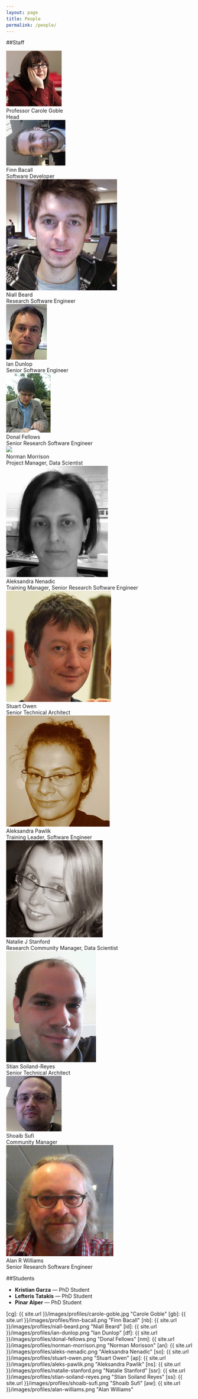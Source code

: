 ```yaml
---
layout: page
title: People
permalink: /people/
---
```

<script src="https://cdnjs.cloudflare.com/ajax/libs/masonry/3.3.2/masonry.pkgd.min.js"></script>

##Staff

<div class="profile_box">
	<img src="/images/profiles/carole-goble.jpg" class="profile_picture">
 	<div class="name">Professor Carole Goble</div>
 	<div class="role">Head</div>
</div>

<div class="grid js-masonry"
  data-masonry-options='{ "itemSelector": ".grid-item", "columnWidth": 100 }'>
	<div class="grid-item profile_box">
		<img src="/images/profiles/finn-bacall.jpg" class="profile_picture">
		<div class="name">Finn Bacall</div>
		<div class="role">Software Developer</div>
	</div>
	<div class="grid-item profile_box">
		<img src="/images/profiles/niall-beard.png" class="profile_picture">
		<div class="name">Niall Beard</div>
		<div class="role">Research Software Engineer</div>
	</div>
	<div class="grid-item profile_box">
		<img src="/images/profiles/ian-dunlop.jpg" class="profile_picture">
		<div class="name">Ian Dunlop</div>
		<div class="role">Senior Software Engineer</div>
	</div>
	<div class="grid-item profile_box">
		<img src="/images/profiles/donal-fellows.jpg" class="profile_picture">
		<div class="name">Donal Fellows</div>
		<div class="role">Senior Research Software Engineer</div>
	</div>
	<div class="grid-item profile_box">
		<img src="http://www.gigglespartyshops.co.uk/media/catalog/product/3/8/38054.jpg" class="profile_picture"> 
		<div class="name">Norman Morrison</div>
		<div class="role">Project Manager, Data Scientist</div>
	</div>
	<div class="grid-item profile_box">
		<img src="/images/profiles/aleks-nenadic.png" class="profile_picture">
		<div class="name">Aleksandra Nenadic </div>
		<div class="role">Training Manager, Senior Research Software Engineer</div>
	</div>
	<div class="grid-item profile_box">
		<img src="/images/profiles/stuart-owen.png" class="profile_picture">
		<div class="name">Stuart Owen</div>
		<div class="role">Senior Technical Architect</div>
	</div>
	<div class="grid-item profile_box">
		<img src="/images/profiles/aleksandra-pawlik.png" class="profile_picture">
		<div class="name">Aleksandra Pawlik</div>
		<div class="role">Training Leader, Software Engineer</div>
	</div>
	<div class="grid-item profile_box">
		<img src="/images/profiles/natalie-stanford.png" class="profile_picture"> 
		<div class="name">Natalie J Stanford</div>
		<div class="role">Research Community Manager, Data Scientist</div>
	</div>
	<div class="grid-item profile_box">
		<img src="/images/profiles/stian-soiland-reyes.png" class="profile_picture">
		<div class="name">Stian Soiland-Reyes</div>
		<div class="role">Senior Technical Architect</div>
	</div>
	<div class="grid-item profile_box">
		<img src="/images/profiles/shoaib-sufi.jpg" class="profile_picture">
		<div class="name">Shoaib Sufi</div>
		<div class="role">Community Manager</div>
	</div>
	<div class="grid-item profile_box">
		<img src="/images/profiles/alan-williams.png" class="profile_picture">
		<div class="name">Alan R Williams</div>
		<div class="role">Senior Research Software Engineer</div>
	</div>
</div>


##Students

* **Kristian Garza** — PhD Student
* **Lefteris Tatakis** — PhD Student
* **Pinar Alper** — PhD Student

[cg]: {{ site.url }}/images/profiles/carole-goble.jpg "Carole Goble"
[gb]: {{ site.url }}/images/profiles/finn-bacall.png "Finn Bacall"
[nb]: {{ site.url }}/images/profiles/niall-beard.png "Niall Beard"
[id]: {{ site.url }}/images/profiles/ian-dunlop.png "Ian Dunlop"
[df]: {{ site.url }}/images/profiles/donal-fellows.png "Donal Fellows"
[nm]: {{ site.url }}/images/profiles/norman-morrison.png "Norman Morisson"
[an]: {{ site.url }}/images/profiles/aleks-nenadic.png "Aleksandra Nenadic"
[so]: {{ site.url }}/images/profiles/stuart-owen.png "Stuart Owen"
[ap]: {{ site.url }}/images/profiles/aleks-pawlik.png "Aleksandra Pawlik"
[ns]: {{ site.url }}/images/profiles/natalie-stanford.png "Natalie Stanford"
[ssr]: {{ site.url }}/images/profiles/stian-soiland-reyes.png "Stian Soiland Reyes"
[ss]: {{ site.url }}/images/profiles/shoaib-sufi.png "Shoaib Sufi"
[aw]: {{ site.url }}/images/profiles/alan-williams.png "Alan Williams"
